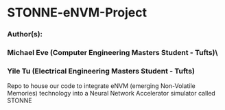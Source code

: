 # STONNE-eNVM-Project
### Author(s): 
### Michael Eve (Computer Engineering Masters Student - Tufts)\
### Yile Tu (Electrical Engineering Masters Student - Tufts)
Repo to house our code to integrate eNVM (emerging Non-Volatile Memories) technology into a Neural Network Accelerator simulator called STONNE

